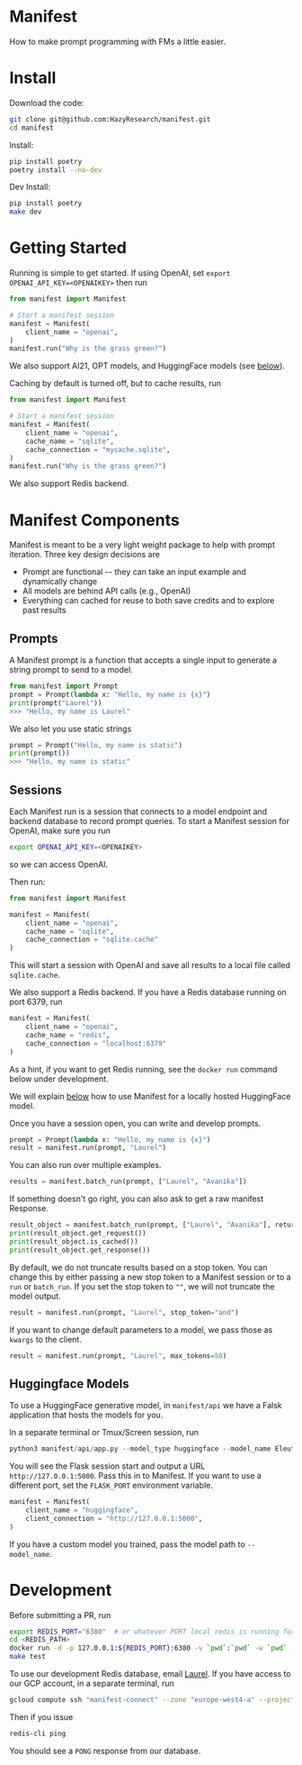 # Manifest
How to make prompt programming with FMs a little easier.

# Install
Download the code:
```bash
git clone git@github.com:HazyResearch/manifest.git
cd manifest
```

Install:
```bash
pip install poetry
poetry install --no-dev
```

Dev Install:
```bash
pip install poetry
make dev
```

# Getting Started
Running is simple to get started. If using OpenAI, set `export OPENAI_API_KEY=<OPENAIKEY>` then run

```python
from manifest import Manifest

# Start a manifest session
manifest = Manifest(
    client_name = "openai",
)
manifest.run("Why is the grass green?")
```

We also support AI21, OPT models, and HuggingFace models (see [below](#huggingface-models)).

Caching by default is turned off, but to cache results, run

```python
from manifest import Manifest

# Start a manifest session
manifest = Manifest(
    client_name = "openai",
    cache_name = "sqlite",
    cache_connection = "mycache.sqlite",
)
manifest.run("Why is the grass green?")
```

We also support Redis backend.

# Manifest Components
Manifest is meant to be a very light weight package to help with prompt iteration. Three key design decisions are

* Prompt are functional -- they can take an input example and dynamically change
* All models are behind API calls (e.g., OpenAI)
* Everything can cached for reuse to both save credits and to explore past results

## Prompts
A Manifest prompt is a function that accepts a single input to generate a string prompt to send to a model.

```python
from manifest import Prompt
prompt = Prompt(lambda x: "Hello, my name is {x}")
print(prompt("Laurel"))
>>> "Hello, my name is Laurel"
```

We also let you use static strings
```python
prompt = Prompt("Hello, my name is static")
print(prompt())
>>> "Hello, my name is static"
```

## Sessions

Each Manifest run is a session that connects to a model endpoint and backend database to record prompt queries. To start a Manifest session for OpenAI, make sure you run
```bash
export OPENAI_API_KEY=<OPENAIKEY>
```
so we can access OpenAI.

Then run:
```python
from manifest import Manifest

manifest = Manifest(
    client_name = "openai",
    cache_name = "sqlite",
    cache_connection = "sqlite.cache"
)
```
This will start a session with OpenAI and save all results to a local file called `sqlite.cache`.

We also support a Redis backend. If you have a Redis database running on port 6379, run
```python
manifest = Manifest(
    client_name = "openai",
    cache_name = "redis",
    cache_connection = "localhost:6379"
)
```
As a hint, if you want to get Redis running, see the `docker run` command below under development.

We will explain [below](#huggingface-models) how to use Manifest for a locally hosted HuggingFace model.

Once you have a session open, you can write and develop prompts.

```python
prompt = Prompt(lambda x: "Hello, my name is {x}")
result = manifest.run(prompt, "Laurel")
```

You can also run over multiple examples.
```python
results = manifest.batch_run(prompt, ["Laurel", "Avanika"])
```

If something doesn't go right, you can also ask to get a raw manifest Response.
```python
result_object = manifest.batch_run(prompt, ["Laurel", "Avanika"], return_response=True)
print(result_object.get_request())
print(result_object.is_cached())
print(result_object.get_response())
```

By default, we do not truncate results based on a stop token. You can change this by either passing a new stop token to a Manifest session or to a `run` or `batch_run`. If you set the stop token to `""`, we will not truncate the model output.
```python
result = manifest.run(prompt, "Laurel", stop_token="and")
```

If you want to change default parameters to a model, we pass those as `kwargs` to the client.
```python
result = manifest.run(prompt, "Laurel", max_tokens=50)
```

## Huggingface Models
To use a HuggingFace generative model, in `manifest/api` we have a Falsk application that hosts the models for you.

In a separate terminal or Tmux/Screen session, run
```python
python3 manifest/api/app.py --model_type huggingface --model_name EleutherAI/gpt-j-6B --device 0
```
You will see the Flask session start and output a URL `http://127.0.0.1:5000`. Pass this in to Manifest. If you want to use a different port, set the `FLASK_PORT` environment variable.

```python
manifest = Manifest(
    client_name = "huggingface",
    client_connection = "http://127.0.0.1:5000",
)
```

If you have a custom model you trained, pass the model path to `--model_name`.

# Development
Before submitting a PR, run
```bash
export REDIS_PORT="6380"  # or whatever PORT local redis is running for those tests
cd <REDIS_PATH>
docker run -d -p 127.0.0.1:${REDIS_PORT}:6380 -v `pwd`:`pwd` -w `pwd` --name manifest_redis_test redis
make test
```

To use our development Redis database, email [Laurel](lorr1@cs.stanford.edu). If you have access to our GCP account, in a separate terminal, run
```bash
gcloud compute ssh "manifest-connect" --zone "europe-west4-a" --project "hai-gcp-head-models" -- -N -L 6379:10.152.93.107:6379
```

Then if you issue
```bash
redis-cli ping
```
You should see a `PONG` response from our database.
